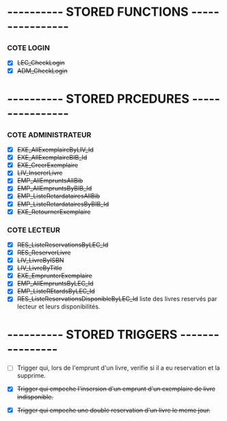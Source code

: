 # ---------- STORED FUNCTIONS ----------------

### COTE LOGIN #
- [x] ~~LEC_CheckLogin~~
- [x] ~~ADM_CheckLogin~~

# ---------- STORED PRCEDURES ----------------

### COTE ADMINISTRATEUR #
- [x] ~~EXE_AllExemplaireByLIV_Id~~
- [x] ~~EXE_AllExemplaireBIB_Id~~
- [x] ~~EXE_CreerExemplaire~~
- [x] ~~LIV_InsererLivre~~
- [x] ~~EMP_AllEmpruntsAllBib~~
- [x] ~~EMP_AllEmpruntsByBIB_Id~~
- [x] ~~EMP_ListeRetardatairesAllBib~~
- [x] ~~EMP_ListeRetardatairesByBIB_Id~~
- [x] ~~EXE_RetournerExemplaire~~

### COTE LECTEUR #
- [x] ~~RES_ListeReservationsByLEC_Id~~
- [x] ~~RES_ReserverLivre~~
- [x] ~~LIV_LivreByISBN~~
- [x] ~~LIV_LivreByTitle~~
- [x] ~~EXE_EmprunterExemplaire~~
- [x] ~~EMP_AllEmpruntsByLEC_Id~~
- [x] ~~EMP_ListeREtardsByLEC_Id~~
- [x] ~~RES_ListeReservationsDisponibleByLEC_Id~~ liste des livres reservés par lecteur et leurs disponibilités.

# ---------- STORED TRIGGERS ----------------
- [ ] Trigger qui, lors de l'emprunt d'un livre, verifie si il a eu reservation et la supprime.
- [x] ~~Trigger qui empeche l'insersion d'un emprunt d'un exemplaire de livre indisponible.~~
- [x] ~~Trigger qui empeche une double reservation d'un livre le meme jour.~~
 
